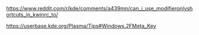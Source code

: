 https://www.reddit.com/r/kde/comments/a439mn/can_i_use_modifieronlyshortcuts_in_kwinrc_to/

https://userbase.kde.org/Plasma/Tips#Windows.2FMeta_Key

